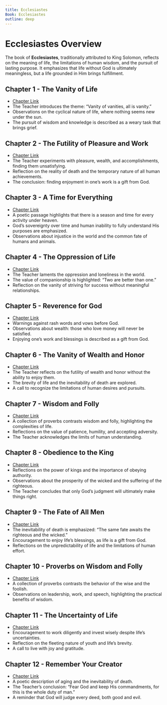 ```yaml
---
title: Ecclesiastes
Book: Ecclesiastes
outline: deep
---
```


# Ecclesiastes Overview

The book of **Ecclesiastes**, traditionally attributed to King Solomon, reflects on the meaning of life, the limitations of human wisdom, and the pursuit of lasting purpose. It emphasizes that life without God is ultimately meaningless, but a life grounded in Him brings fulfillment.

## Chapter 1 - The Vanity of Life
- [Chapter Link](./eccl-1)
- The Teacher introduces the theme: “Vanity of vanities, all is vanity.”
- Observations on the cyclical nature of life, where nothing seems new under the sun.
- The pursuit of wisdom and knowledge is described as a weary task that brings grief.

## Chapter 2 - The Futility of Pleasure and Work
- [Chapter Link](./eccl-2)
- The Teacher experiments with pleasure, wealth, and accomplishments, finding them unsatisfying.
- Reflection on the reality of death and the temporary nature of all human achievements.
- The conclusion: finding enjoyment in one’s work is a gift from God.

## Chapter 3 - A Time for Everything
- [Chapter Link](./eccl-3)
- A poetic passage highlights that there is a season and time for every activity under heaven.
- God’s sovereignty over time and human inability to fully understand His purposes are emphasized.
- Observations about injustice in the world and the common fate of humans and animals.

## Chapter 4 - The Oppression of Life
- [Chapter Link](./eccl-4)
- The Teacher laments the oppression and loneliness in the world.
- The value of companionship is highlighted: “Two are better than one.”
- Reflection on the vanity of striving for success without meaningful relationships.

## Chapter 5 - Reverence for God
- [Chapter Link](./eccl-5)
- Warnings against rash words and vows before God.
- Observations about wealth: those who love money will never be satisfied.
- Enjoying one’s work and blessings is described as a gift from God.

## Chapter 6 - The Vanity of Wealth and Honor
- [Chapter Link](./eccl-6)
- The Teacher reflects on the futility of wealth and honor without the ability to enjoy them.
- The brevity of life and the inevitability of death are explored.
- A call to recognize the limitations of human desires and pursuits.

## Chapter 7 - Wisdom and Folly
- [Chapter Link](./eccl-7)
- A collection of proverbs contrasts wisdom and folly, highlighting the complexities of life.
- Reflections on the value of patience, humility, and accepting adversity.
- The Teacher acknowledges the limits of human understanding.

## Chapter 8 - Obedience to the King
- [Chapter Link](./eccl-8)
- Reflections on the power of kings and the importance of obeying authority.
- Observations about the prosperity of the wicked and the suffering of the righteous.
- The Teacher concludes that only God’s judgment will ultimately make things right.

## Chapter 9 - The Fate of All Men
- [Chapter Link](./eccl-9)
- The inevitability of death is emphasized: “The same fate awaits the righteous and the wicked.”
- Encouragement to enjoy life’s blessings, as life is a gift from God.
- Reflections on the unpredictability of life and the limitations of human effort.

## Chapter 10 - Proverbs on Wisdom and Folly
- [Chapter Link](./eccl-10)
- A collection of proverbs contrasts the behavior of the wise and the foolish.
- Observations on leadership, work, and speech, highlighting the practical benefits of wisdom.

## Chapter 11 - The Uncertainty of Life
- [Chapter Link](./eccl-11)
- Encouragement to work diligently and invest wisely despite life’s uncertainties.
- Reflection on the fleeting nature of youth and life’s brevity.
- A call to live with joy and gratitude.

## Chapter 12 - Remember Your Creator
- [Chapter Link](./eccl-12)
- A poetic description of aging and the inevitability of death.
- The Teacher’s conclusion: “Fear God and keep His commandments, for this is the whole duty of man.”
- A reminder that God will judge every deed, both good and evil.
